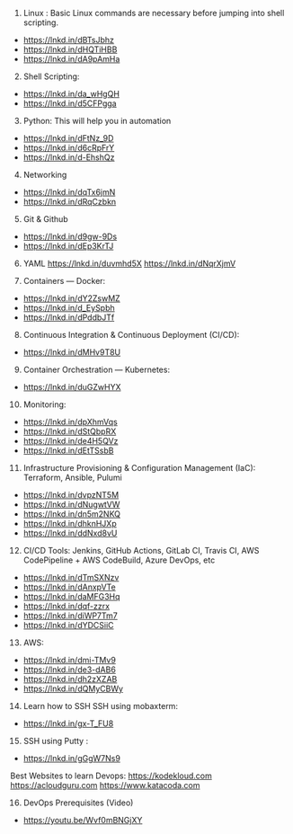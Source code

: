 1) Linux :
Basic Linux commands are necessary before jumping into shell scripting.
* https://lnkd.in/dBTsJbhz
* https://lnkd.in/dHQTiHBB
* https://lnkd.in/dA9pAmHa

2. Shell Scripting:
* https://lnkd.in/da_wHgQH
* https://lnkd.in/d5CFPgga

3. Python: This will help you in automation
* https://lnkd.in/dFtNz_9D
* https://lnkd.in/d6cRpFrY 
* https://lnkd.in/d-EhshQz

4. Networking 
* https://lnkd.in/dqTx6jmN
* https://lnkd.in/dRqCzbkn

5. Git & Github
* https://lnkd.in/d9gw-9Ds
* https://lnkd.in/dEp3KrTJ

6. YAML
https://lnkd.in/duvmhd5X
https://lnkd.in/dNqrXjmV

7. Containers — Docker:
* https://lnkd.in/dY2ZswMZ
* https://lnkd.in/d_EySpbh
* https://lnkd.in/dPddbJTf

8. Continuous Integration & Continuous Deployment (CI/CD):
* https://lnkd.in/dMHv9T8U

9. Container Orchestration — Kubernetes:
* https://lnkd.in/duGZwHYX

10. Monitoring:
* https://lnkd.in/dpXhmVqs
* https://lnkd.in/dStQbpRX
* https://lnkd.in/de4H5QVz
* https://lnkd.in/dEtTSsbB

11. Infrastructure Provisioning & Configuration Management (IaC): Terraform, Ansible, Pulumi
* https://lnkd.in/dvpzNT5M
* https://lnkd.in/dNugwtVW
* https://lnkd.in/dn5m2NKQ
* https://lnkd.in/dhknHJXp
* https://lnkd.in/ddNxd8vU

12.  CI/CD Tools: Jenkins, GitHub Actions, GitLab CI, Travis CI, AWS CodePipeline + AWS CodeBuild, Azure DevOps, etc
* https://lnkd.in/dTmSXNzv
* https://lnkd.in/dAnxpVTe
* https://lnkd.in/daMFG3Hq
* https://lnkd.in/dqf-zzrx
* https://lnkd.in/diWP7Tm7
* https://lnkd.in/dYDCSiiC

13. AWS: 
* https://lnkd.in/dmi-TMv9
* https://lnkd.in/de3-dAB6
* https://lnkd.in/dh2zXZAB
* https://lnkd.in/dQMyCBWy

14. Learn how to SSH
SSH using mobaxterm: 
* https://lnkd.in/gx-T_FU8

15. SSH using Putty :
 * https://lnkd.in/gGgW7Ns9
 
Best Websites to learn Devops:
https://kodekloud.com
https://acloudguru.com
https://www.katacoda.com

16. DevOps Prerequisites (Video)
* https://youtu.be/Wvf0mBNGjXY
